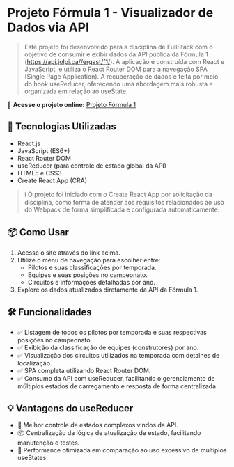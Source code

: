 # Projeto Fórmula 1 - Visualizador de Dados via API

> Este projeto foi desenvolvido para a disciplina de FullStack com o objetivo de consumir e exibir dados da API pública da Fórmula 1 (https://api.jolpi.ca//ergast/f1/). A aplicação é construída com React e JavaScript, e utiliza o React Router DOM para a navegação SPA (Single Page Application). A recuperação de dados é feita por meio do hook useReducer, oferecendo uma abordagem mais robusta e organizada em relação ao useState.

🔗 **Acesse o projeto online:** [Projeto Fórmula 1](https://jotasoftware.github.io/Projeto-Formula-1/)

## 🚀 Tecnologias Utilizadas

- React.js
- JavaScript (ES6+)
- React Router DOM
- useReducer (para controle de estado global da API)
- HTML5 e CSS3
- Create React App (CRA)

> ℹ️ O projeto foi iniciado com o Create React App por solicitação da disciplina, como forma de atender aos requisitos relacionados ao uso do Webpack de forma simplificada e configurada automaticamente.

## 📦 Como Usar

1. Acesse o site através do link acima.
2. Utilize o menu de navegação para escolher entre:
   - Pilotos e suas classificações por temporada.
   - Equipes e suas posições no campeonato.
   - Circuitos e informações detalhadas por ano.
3. Explore os dados atualizados diretamente da API da Fórmula 1.

## 🛠️ Funcionalidades

- ✅ Listagem de todos os pilotos por temporada e suas respectivas posições no campeonato.
- ✅ Exibição da classificação de equipes (construtores) por ano.
- ✅ Visualização dos circuitos utilizados na temporada com detalhes de localização.
- ✅ SPA completa utilizando React Router DOM.
- ✅ Consumo da API com useReducer, facilitando o gerenciamento de múltiplos estados de carregamento e resposta de forma centralizada.

## 💡 Vantagens do useReducer

- 🔄 Melhor controle de estados complexos vindos da API.
- 📦 Centralização da lógica de atualização de estado, facilitando manutenção e testes.
- 🚀 Performance otimizada em comparação ao uso excessivo de múltiplos useStates.
